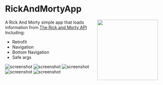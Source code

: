 # RickAndMortyApp 

<img align="right" src="https://github.com/ZeroDayDevelopment/RickAndMortyApp/blob/main/assests/Screenshot_20230424_172753.png" width="200">

A Rick And Morty simple app that loads information from [The Rick and Morty API](https://rickandmortyapi.com/) Including:  
 * Retrofit
 * Navigation
 * Bottom Navigation
 * Safe args
 
![screenshot](https://github.com/ZeroDayDevelopment/RickAndMortyApp/blob/main/assests/Screenshot_20230424_172904.png?raw=true)
![screenshot](https://github.com/ZeroDayDevelopment/RickAndMortyApp/blob/main/assests/Screenshot_20230424_172914.png?raw=true)
![screenshot](https://github.com/ZeroDayDevelopment/RickAndMortyApp/blob/main/assests/Screenshot_20230424_172933.png?raw=true)
![screenshot](https://github.com/ZeroDayDevelopment/RickAndMortyApp/blob/main/assests/Screenshot_20230424_172945.png?raw=true)
![screenshot](https://github.com/ZeroDayDevelopment/RickAndMortyApp/blob/main/assests/Screenshot_20230424_173005.png?raw=true)

